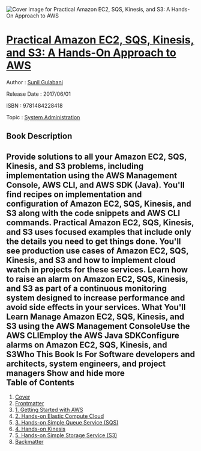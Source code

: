 ![Cover image for Practical Amazon EC2, SQS, Kinesis, and S3: A Hands-On Approach to AWS](https://imgdetail.ebookreading.net/cover/cover/system_admin/EB9781484228418.jpg)

[Practical Amazon EC2, SQS, Kinesis, and S3: A Hands-On Approach to AWS](https://ebookreading.net/view/book/Practical+Amazon+EC2%2C+SQS%2C+Kinesis%2C+and+S3%3A+A+Hands-On+Approach+to+AWS-EB9781484228418_1.html "Practical Amazon EC2, SQS, Kinesis, and S3: A Hands-On Approach to AWS")
====================================================================================================================

Author : [Sunil Gulabani](https://ebookreading.net/search/author/Sunil+Gulabani)

Release Date : 2017/06/01

ISBN : 9781484228418

Topic : [System Administration](https://ebookreading.net/search/category/system-administration)

Book Description
-----------------

 Provide solutions to all your Amazon EC2, SQS, Kinesis, and S3 problems, including implementation using the AWS Management Console, AWS CLI, and AWS SDK (Java).
You'll find recipes on implementation and configuration of Amazon EC2, SQS, Kinesis, and S3 along with the code snippets and AWS CLI commands.
Practical Amazon EC2, SQS, Kinesis, and S3 uses focused examples that include only the details you need to get things done. You'll see production use cases of Amazon EC2, SQS, Kinesis, and S3 and how to implement cloud watch in projects for these services. Learn how to raise an alarm on Amazon EC2, SQS, Kinesis, and S3 as part of a continuous monitoring system designed to increase performance and avoid side effects in your services.
What You'll Learn
Manage Amazon EC2, SQS, Kinesis, and S3 using the AWS Management ConsoleUse the AWS CLIEmploy the AWS Java SDKConfigure alarms on Amazon EC2, SQS, Kinesis, and S3Who This Book Is For
Software developers and architects, system engineers, and project managers
        Show and hide more                
Table of Contents
-----------------

1. [Cover](https://ebookreading.net/view/book/Practical+Amazon+EC2%2C+SQS%2C+Kinesis%2C+and+S3%3A+A+Hands-On+Approach+to+AWS-EB9781484228418_1.html)
1. [Frontmatter](https://ebookreading.net/view/book/Practical+Amazon+EC2%2C+SQS%2C+Kinesis%2C+and+S3%3A+A+Hands-On+Approach+to+AWS-EB9781484228418_2.html)
1. [1. Getting Started with AWS](https://ebookreading.net/view/book/Practical+Amazon+EC2%2C+SQS%2C+Kinesis%2C+and+S3%3A+A+Hands-On+Approach+to+AWS-EB9781484228418_3.html)
1. [2. Hands-on Elastic Compute Cloud](https://ebookreading.net/view/book/Practical+Amazon+EC2%2C+SQS%2C+Kinesis%2C+and+S3%3A+A+Hands-On+Approach+to+AWS-EB9781484228418_4.html)
1. [3. Hands-on Simple Queue Service (SQS)](https://ebookreading.net/view/book/Practical+Amazon+EC2%2C+SQS%2C+Kinesis%2C+and+S3%3A+A+Hands-On+Approach+to+AWS-EB9781484228418_5.html)
1. [4. Hands-on Kinesis](https://ebookreading.net/view/book/Practical+Amazon+EC2%2C+SQS%2C+Kinesis%2C+and+S3%3A+A+Hands-On+Approach+to+AWS-EB9781484228418_6.html)
1. [5. Hands-on Simple Storage Service (S3)](https://ebookreading.net/view/book/Practical+Amazon+EC2%2C+SQS%2C+Kinesis%2C+and+S3%3A+A+Hands-On+Approach+to+AWS-EB9781484228418_7.html)
1. [Backmatter](https://ebookreading.net/view/book/Practical+Amazon+EC2%2C+SQS%2C+Kinesis%2C+and+S3%3A+A+Hands-On+Approach+to+AWS-EB9781484228418_8.html)
